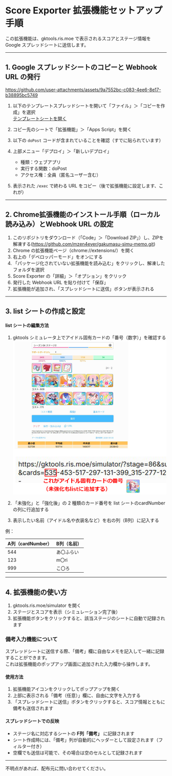 # Score Exporter 拡張機能セットアップ手順

この拡張機能は、gktools.ris.moe で表示されるスコアとステージ情報を Google スプレッドシートに送信します。

---

## 1. Google スプレッドシートのコピーと Webhook URL の発行

https://github.com/user-attachments/assets/9a7552bc-c083-4ee6-8e17-b38895bc5749

1. 以下のテンプレートスプレッドシートを開いて「ファイル」＞「コピーを作成」を選択  
   [テンプレートシートを開く](https://docs.google.com/spreadsheets/d/1CGYGaRDrwSilKyTSfuyIyMcH_3A9F2bcEmjiFDMNsm0/edit?usp=sharing)
2. コピー先のシートで「拡張機能」＞「Apps Script」を開く
3. 以下の `doPost` コードが含まれていることを確認（すでに貼られています）

4. 上部メニュー「デプロイ」＞「新しいデプロイ」
   - 種類：ウェブアプリ
   - 実行する関数：doPost
   - アクセス権：全員（匿名ユーザー含む）
5. 表示された `/exec` で終わる URL をコピー（後で拡張機能に設定します、これが）

---

## 2. Chrome拡張機能のインストール手順（ローカル読み込み）とWebhook URL の設定

1. このリポジトリをダウンロード（「Code」＞「Download ZIP」）し、ZIPを解凍する(https://github.com/mzen4ever/gakumasu-simu-memo.git)
2. Chrome の拡張機能ページ（chrome://extensions/）を開く
3. 右上の「デベロッパーモード」をオンにする
4. 「パッケージ化されていない拡張機能を読み込む」をクリックし、解凍したフォルダを選択
5. Score Exporter の「詳細」＞「オプション」をクリック
6. 発行した Webhook URL を貼り付けて「保存」
7. 拡張機能が追加され、「スプレッドシートに送信」ボタンが表示される

---

## 3. list シートの作成と設定

#### list シートの編集方法

1. gktools シミュレータ上でアイドル固有カードの「番号（数字）」を確認する
![カード番号の見つけ方](https://github.com/mzen4ever/gakumasu-simu-memo/blob/main/images/url_idol_number.png)

2. 「未強化」と「強化後」の 2 種類のカード番号を list シートのcardNumberの列に行追加する
3. 表示したい名前（アイドル名や衣装名など）を右の列（B列）に記入する

例：

| A列（cardNumber） | B列（名前）     |
|------------------|----------------|
| 544              | あ〇ふらい     |
| 123              | m〇ri       |
| 999              | こ〇ろ       |

---

## 4. 拡張機能の使い方

1. gktools.ris.moe/simulator を開く
2. ステージとスコアを表示（シミュレーション完了後）
3. 拡張機能ボタンをクリックすると、該当ステージのシートに自動で記録されます

### 備考入力機能について

スプレッドシートに送信する際、「備考」欄に自由なメモを記入して一緒に記録することができます。  
これは拡張機能のポップアップ画面に追加された入力欄から操作します。

#### 使用方法

1. 拡張機能アイコンをクリックしてポップアップを開く
2. 上部に表示される「備考（任意）」欄に、自由に文字を入力する
3. 「スプレッドシートに送信」ボタンをクリックすると、スコア情報とともに備考も送信されます

#### スプレッドシートでの反映

- ステージ名に対応するシートの **F列「備考」** に記録されます
- シート作成時には、「備考」列が自動的にヘッダーとして設定されます（フィルター付き）
- 空欄でも送信は可能で、その場合は空のセルとして記録されます


---

不明点があれば、配布元に問い合わせてください。
